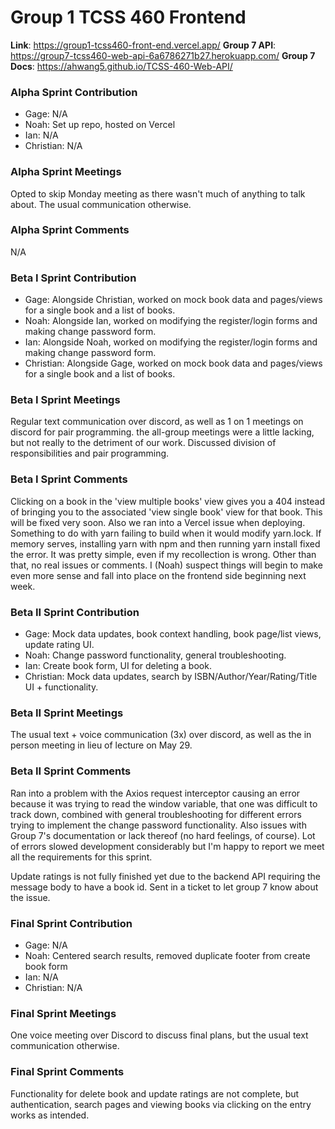 # Group 1 TCSS 460 Frontend
**Link**: https://group1-tcss460-front-end.vercel.app/
**Group 7 API**: https://group7-tcss460-web-api-6a6786271b27.herokuapp.com/
**Group 7 Docs**: https://ahwang5.github.io/TCSS-460-Web-API/

### Alpha Sprint Contribution
- Gage: N/A
- Noah: Set up repo, hosted on Vercel
- Ian: N/A
- Christian: N/A

### Alpha Sprint Meetings
Opted to skip Monday meeting as there wasn't much of anything to talk about. The usual communication otherwise.

### Alpha Sprint Comments
N/A

### Beta I Sprint Contribution
- Gage: Alongside Christian, worked on mock book data and pages/views for a single book and a list of books.
- Noah: Alongside Ian, worked on modifying the register/login forms and making change password form.
- Ian: Alongside Noah, worked on modifying the register/login forms and making change password form.
- Christian: Alongside Gage, worked on mock book data and pages/views for a single book and a list of books.

### Beta I Sprint Meetings
Regular text communication over discord, as well as 1 on 1 meetings on discord for pair programming. the all-group meetings were a little lacking, but not really to the detriment of our work. Discussed division of responsibilities and pair programming.

### Beta I Sprint Comments
Clicking on a book in the 'view multiple books' view gives you a 404 instead of bringing you to the associated 'view single book' view for that book. This will be fixed very soon. Also we ran into a Vercel issue when deploying. Something to do with yarn failing to build when it would modify yarn.lock. If memory serves, installing yarn with npm and then running yarn install fixed the error. It was pretty simple, even if my recollection is wrong. Other than that, no real issues or comments. I (Noah) suspect things will begin to make even more sense and fall into place on the frontend side beginning next week.

### Beta II Sprint Contribution
- Gage: Mock data updates, book context handling, book page/list views, update rating UI.
- Noah: Change password functionality, general troubleshooting. 
- Ian: Create book form, UI for deleting a book.
- Christian: Mock data updates, search by ISBN/Author/Year/Rating/Title UI + functionality.

### Beta II Sprint Meetings
The usual text + voice communication (3x) over discord, as well as the in person meeting in lieu of lecture on May 29. 

### Beta II Sprint Comments
Ran into a problem with the Axios request interceptor causing an error because it was trying to read the window variable, that one was difficult to track down, combined with general troubleshooting for different errors trying to implement the change password functionality. Also issues with Group 7's documentation or lack thereof (no hard feelings, of course). Lot of errors slowed development considerably but I'm happy to report we meet all the requirements for this sprint.

Update ratings is not fully finished yet due to the backend API requiring the message body to have a book id. Sent in a ticket to let group 7 know about the issue.

### Final Sprint Contribution
- Gage: N/A
- Noah: Centered search results, removed duplicate footer from create book form
- Ian: N/A
- Christian: N/A

### Final Sprint Meetings
One voice meeting over Discord to discuss final plans, but the usual text communication otherwise.

### Final Sprint Comments
Functionality for delete book and update ratings are not complete, but authentication, search pages and viewing books via clicking on the entry works as intended.
